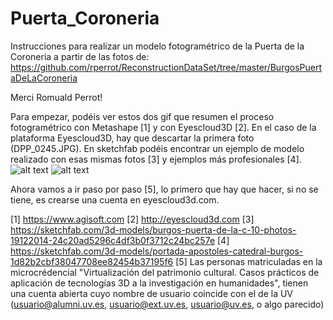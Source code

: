 # Puerta_Coroneria
Instrucciones para realizar un modelo fotogramétrico de la Puerta de la Coroneria a partir de las fotos de:
 https://github.com/rperrot/ReconstructionDataSet/tree/master/BurgosPuertaDeLaCoroneria 
 
 Merci Romuald Perrot!
 
 Para empezar, podéis ver estos dos gif que resumen el proceso fotogramétrico con Metashape [1] y con Eyescloud3D [2]. En el caso de la plataforma Eyescloud3D, hay que descartar la primera foto (DPP_0245.JPG).
 En sketchfab podéis encontrar un ejemplo de modelo realizado con esas mismas fotos [3] y ejemplos más profesionales [4].
 ![alt text](https://github.com/dieza/PUERTA_CORONERIA/blob/main/ProcesadoMetashape.gif?raw=true)
 ![alt text](https://github.com/dieza/PUERTA_CORONERIA/blob/main/ProcesadoEyesCloud.gif?raw=true)

Ahora vamos a ir paso por paso [5], lo primero que hay que hacer, si no se tiene, es crearse una cuenta en eyescloud3d.com.

[1] https://www.agisoft.com
[2] http://eyescloud3d.com
[3] https://sketchfab.com/3d-models/burgos-puerta-de-la-c-10-photos-19122014-24c20ad5296c4df3b0f3712c24bc257e
[4] https://sketchfab.com/3d-models/portada-apostoles-catedral-burgos-1d82b2cbf38047708ee82454b37195f6
[5] Las personas matriculadas en la microcrédencial "Virtualización del patrimonio cultural. Casos prácticos de aplicación de tecnologías 3D a la investigación en humanidades", tienen una cuenta abierta cuyo nombre de usuario coincide con el de la UV (usuario@alumni.uv.es, usuario@ext.uv.es, usuario@uv.es, o algo parecido)


